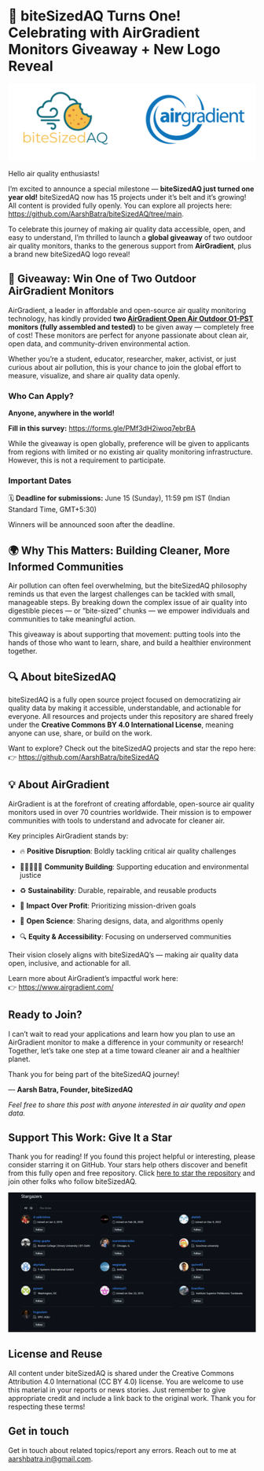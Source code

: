 
<!-- README.md is generated from README.Rmd. Please edit that file -->

# 🎉 biteSizedAQ Turns One! Celebrating with AirGradient Monitors Giveaway + New Logo Reveal

![](images/biteSizedAQ_transparent_logo_2.png)

Hello air quality enthusiasts!

I’m excited to announce a special milestone — **biteSizedAQ just turned
one year old!** biteSizedAQ now has 15 projects under it’s belt and it’s
growing! All content is provided fully openly. You can explore all
projects here: <https://github.com/AarshBatra/biteSizedAQ/tree/main>.

To celebrate this journey of making air quality data accessible, open,
and easy to understand, I’m thrilled to launch a **global giveaway** of
two outdoor air quality monitors, thanks to the generous support from
**AirGradient**, plus a brand new biteSizedAQ logo reveal!

## 🎁 Giveaway: Win One of Two Outdoor AirGradient Monitors

AirGradient, a leader in affordable and open-source air quality
monitoring technology, has kindly provided **two [AirGradient Open Air
Outdoor O1-PST](https://www.airgradient.com/outdoor/#comparison)
monitors (fully assembled and tested)** to be given away — completely
free of cost! These monitors are perfect for anyone passionate about
clean air, open data, and community-driven environmental action.

Whether you’re a student, educator, researcher, maker, activist, or just
curious about air pollution, this is your chance to join the global
effort to measure, visualize, and share air quality data openly.

### Who Can Apply?

**Anyone, anywhere in the world!**

**Fill in this survey:** <https://forms.gle/PMf3dH2iwoq7ebrBA>

While the giveaway is open globally, preference will be given to
applicants from regions with limited or no existing air quality
monitoring infrastructure. However, this is not a requirement to
participate.

### Important Dates

🗓️ **Deadline for submissions:** June 15 (Sunday), 11:59 pm IST (Indian
Standard Time, GMT+5:30)

Winners will be announced soon after the deadline.

## 🌍 Why This Matters: Building Cleaner, More Informed Communities

Air pollution can often feel overwhelming, but the biteSizedAQ
philosophy reminds us that even the largest challenges can be tackled
with small, manageable steps. By breaking down the complex issue of air
quality into digestible pieces — or “bite-sized” chunks — we empower
individuals and communities to take meaningful action.

This giveaway is about supporting that movement: putting tools into the
hands of those who want to learn, share, and build a healthier
environment together.

## 🔍 About biteSizedAQ

biteSizedAQ is a fully open source project focused on democratizing air
quality data by making it accessible, understandable, and actionable for
everyone. All resources and projects under this repository are shared
freely under the **Creative Commons BY 4.0 International License**,
meaning anyone can use, share, or build on the work.

Want to explore? Check out the biteSizedAQ projects and star the repo
here:  
👉 <https://github.com/AarshBatra/biteSizedAQ>

## 💡 About AirGradient

AirGradient is at the forefront of creating affordable, open-source air
quality monitors used in over 70 countries worldwide. Their mission is
to empower communities with tools to understand and advocate for cleaner
air.

Key principles AirGradient stands by:

- 🔥 **Positive Disruption**: Boldly tackling critical air quality
  challenges

- 🧑🏽‍🤝‍🧑🏻 **Community Building**: Supporting education and environmental
  justice

- ♻️ **Sustainability**: Durable, repairable, and reusable products

- 💚 **Impact Over Profit**: Prioritizing mission-driven goals

- 🧪 **Open Science**: Sharing designs, data, and algorithms openly

- 🔍 **Equity & Accessibility**: Focusing on underserved communities

Their vision closely aligns with biteSizedAQ’s — making air quality data
open, inclusive, and actionable for all.

Learn more about AirGradient’s impactful work here:  
👉 <https://www.airgradient.com/>

## Ready to Join?

I can’t wait to read your applications and learn how you plan to use an
AirGradient monitor to make a difference in your community or research!
Together, let’s take one step at a time toward cleaner air and a
healthier planet.

Thank you for being part of the biteSizedAQ journey!

— **Aarsh Batra, Founder, biteSizedAQ**

*Feel free to share this post with anyone interested in air quality and
open data.*

## Support This Work: Give It a Star

Thank you for reading! If you found this project helpful or interesting,
please consider starring it on GitHub. Your stars help others discover
and benefit from this fully open and free repository. Click [here to
star the
repository](https://github.com/AarshBatra/biteSizedAQ/stargazers) and
join other folks who follow biteSizedAQ.

![](images/clipboard-3789678823.png)

## License and Reuse

All content under biteSizedAQ is shared under the Creative Commons
Attribution 4.0 International (CC BY 4.0) license. You are welcome to
use this material in your reports or news stories. Just remember to give
appropriate credit and include a link back to the original work. Thank
you for respecting these terms!

## Get in touch

Get in touch about related topics/report any errors. Reach out to me at
aarshbatra.in@gmail.com.
